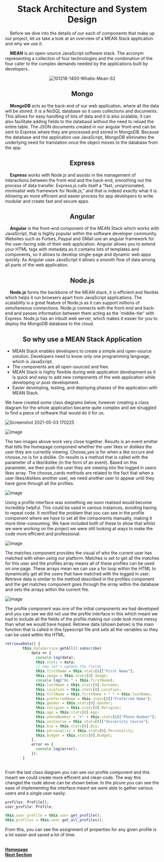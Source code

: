 <h1 align="center"> <b> Stack Architecture and System Design </b> </h1>

<p align="left">&nbsp;&nbsp;&nbsp;&nbsp;Before we dive into the details of our each of components that make up our project, let us take a look at an overview of a MEAN Stack application and why we use it.</p>

<p align="left">&nbsp;&nbsp;&nbsp;&nbsp;<b>MEAN</b> is an open-source JavaScript software stack. The acronym representing a collection of four technologies and the combination of the 
four cater to the complex demands needed by the applications built by developers.</p>

<p align="center"><img src="https://i.ibb.co/ZHB29Qf/101218-1400-Whatis-Mean-S2.png" alt="101218-1400-Whatis-Mean-S2" border="0"></p>

<h2 align="center">Mongo</h2>

<p align="left">&nbsp;&nbsp;&nbsp;&nbsp;<b>MongoDB</b> acts as the back-end of our web application, where all the data will be stored. It is a NoSQL database so it uses collections 
and documents. This allows for easy handling of lots of data and it is also scalable, it can also facilitate adding fields to the databasd without the 
need to reload the entire table. The JSON documents created in our angular front-end can be sent to Express where they are processed and stored in 
MongoDB. Because the database and the application use JavaScript, MongoDB eliminates the underlying need for translation once the object moves to the 
database from the app.</p>

<h2 align="center">Express</h2>

<p align="left">&nbsp;&nbsp;&nbsp;&nbsp;<b>Express</b> works with Node.js and assists in the management of interactions between the front-end and the back-end, smoothing out the process of data transfer. Express.js calls itself a “fast, unopinionated, minimalist web framework for Node.js,” and that is indeed exactly what it is. Allowing an more efficient and easier process for app developers to write modular and create fast and secure apps.</p>

<h2 align="center">Angular</h2>

<p align="left">&nbsp;&nbsp;&nbsp;&nbsp;<b>Angular</b> is the front-end component of the MEAN Stack which works with JavaScript, that is highly popular within the software developer community. Websites such as Forbes, Paypal and GMail use an angular framework for the user-facing side of their web application. Angular allows you to extend your HTML tags with metadata as it contains lots of templates and components, so it allows to develop single-page and dynamic web apps quickly. As Angular uses JavaScript it allows a smooth flow of data among all parts of the web application.</p>

<h2 align="center">Node.js</h2>

<p align="left">&nbsp;&nbsp;&nbsp;&nbsp;<b>Node.js</b> forms the backbone of the MEAN stack, it is efficient and flexible which helps it run browsers apart from JavaScript applications. The scalability is a great feature of Node.js as it can support millions of simultaneous connections. Node.js connects with the front-end and back-end and passes information between them acting as the 'middle-tier' with Express. Node.js has an inbuilt web server, which makes it easier for you to deploy the MongoDB database to the cloud.</p>

<h2 align="center">So why use a MEAN Stack Application</h2>

- MEAN Stack enables developers to create a simple and open-source solution. Developers need to know only one programming language, which is JavaScript. 
- The components are all open-sourced and free.
- MEAN Stack is highly flexible during web application development as it is quick and easy to add new components of the web application while developing 
or post-development.
- Easier developing, testing, and deploying phases of the application with MEAN Stack.

We have created some class diagrams below, however creating a class diagram for the whole application became quite complex and we struggled to find a piece of software that would do it for us.

![Screenshot 2021-05-03 170225](https://user-images.githubusercontent.com/73884031/116901045-5be45e00-ac31-11eb-9472-021655170f5f.png)

![image](https://user-images.githubusercontent.com/73884031/116901085-6bfc3d80-ac31-11eb-93ee-95c18ff8addc.png)

The two images above work very close together. Results is an event emitter that tells the homepage component whether the user likes or dislikes the user they are currently viewing. Choose_yes is for when a like occurs and choose_no is for a dislike. On results is a method that is called with the parameter of a like/dislike (in the form of an event). Based on this parameter, we then push the user they are viewing into the logged in users likes array. The choose_cards methods are related to the fact that when a user likes/dislikes another user, we need another user to appear until they have gone through all the profiles. 

![image](https://user-images.githubusercontent.com/73884031/116901157-7d454a00-ac31-11eb-9d4b-564115fd5906.png)

Using a profile interface was something we soon realised would become incredibly helpful. This could be used in various instances, avoiding having to repeat code. It rectified the problem that you can see in the profile component where we have to set all the components manually, making it more time-consuming. We have included both of these to show that whilst we were working on the project we were still looking at ways to make the code more efficient and professional. 

![image](https://user-images.githubusercontent.com/73884031/116901277-9fd76300-ac31-11eb-8322-4fc49d68f577.png)

The matches component provides the visual of who the current user has matched with when using our platform. Matches is set to get all the matches for this user and the profiles array means all of these profiles can be used on one page. These arrays mean we can use a for loop within the HTML to dynamically get all the users that have matched with the logged in user. Retrieve data is similar to the method described in the profiles component and the get matches component goes through the array within the database and sets the arrays within the current file. 

![image](https://user-images.githubusercontent.com/73884031/116901330-b1b90600-ac31-11eb-9b4f-61d345489cba.png)

The profile component was one of the initial components we had developed and you can see we did not use the profile interface in this which meant we had to include all the fields of the profile making our code look more messy than what we would have hoped. Retrieve data (shown below) is the main function that is called in this typescript file and sets all the variables so they can be used within the HTML. 

```javascript
retrieveData() {
        this.dataService.getAll().subscribe(
            data => {
              console.log(data);
              this.stats = data;
              // now let's update the fields
              this.firstName = this.stats[0]["First Name"];
              this.image = this.stats[0].Image;
              console.log("Hi " + this.firstName);
              this.lastName = this.stats[0].Surname;
              this.location = this.stats[0].Location;
              this.fullName = this.firstName + " " + this.lastName;
              this.preferredName = this.stats[0]["Preferred Name"];
              this.gender = this.stats[0].Gender;
              this.religion = this.stats[0].Religion;
              this.age = this.stats[0].Age;
              this.phoneNumber = "+" + this.stats[0]["Phone Number"];
              this.uniCourse = this.stats[0]["University Course"];
              this.bio = this.stats[0].Bio;
              this.personality = this.stats[0].Personality;
              this.budget = this.stats[0].Budget;
            },
            error => {
              console.log(error);
            });
        }
        
```
From the last class diagram you can see our profile component and this meant we could create more efficient and clean code. The way this changed the code above can be shown below. In the picure you can see the ease of implementing the interface meant we were able to gather various users and a single user easily. 

```javascript
profiles: Profile[];
user_profile: Profile;

this.user_profile = this.user.get_profile();
this.profiles = this.user.get_all_profiles();

```
From this, you can see the assignment of properties for any given profile is a lot easier and saved a lot of time.  

<br>
<a href="https://github.com/JaiRanchod/Desk-10-Software-Engineering-Group-Project">
<b>Homepage</b></a>
<br>
<a href="https://github.com/JaiRanchod/Desk-10-Software-Engineering-Group-Project/blob/develop/Documentation%20Notes/Back-End.md">
<b>Next Section</b></a>







